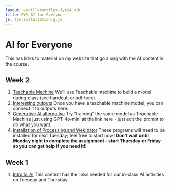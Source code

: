 ```yaml
---
layout: vanillabootflex-fys24.njk
title: FYS AI for Everyone
js: fys-installation-g.js
---
```


# AI for Everyone

This has links to material on my website that go along with the AI content in the course. 

<!-- ## Week 4
1. [Building an AI Model Project: The gory details](/fys-V07-23) The details for the steps you'll be completing during week 4. *You are welcome to work ahead!*


## Week 3
1. [Building a regression model and changing models](/fys-A04-regression-change-models-23/) This follows along with the first part of class Tuesday
2. [A3 Essay: Reviewing an AI application - identifying classifiers and regression in the wild](/fys-A03-23/) This is your assignment due **Thursday**
3. [Teachable Machine](https://teachablemachine.withgoogle.com/) We'll use Teachable machine to build a model during class
4. [A4 - Building an AI Project Model choices](/fys-V06-23) Watch the videos to see an overview of the types of models you could build. Remember your model choice is due **Tuesday** <a target="_blank" href="https://d2l.mountunion.edu/d2l/le/content/54369/viewContent/820927/View">A4 Build an AI Project Topic</a> -->


## Week 2

1. [Teachable Machine](https://teachablemachine.withgoogle.com/) We'll use Teachable machine to build a model during class (see handout, or pdf here).
2. [Interesting outputs](/fys-outputs/) Once you have a teachable machine model, you can connect it to outputs here.
3. [Generative AI alternative](https://js.munano.org/) Try "training" the same model as Teachable Machine just using GPT-4o-mini at the link here - just edit the prompt to do what you want. 
4. [Installation of Processing and Wekinator](/fys-installation/) These programs will need to be installed for next Tuesday; feel free to start now! **Don't wait until Monday night to complete the assignment - start Thursday or Friday so you can get help if you need it!**

<!-- 1. [Classifier models](/fys-V01-23/) This contains information that follows along with our in-class presentation about classifiers.
2. [Regression models](/fys-V03/) Similarly, this follows along with our information about regression models.
3. [A2 Classifier Model](/fys-a02-classifier-23/) This contains the assignment for next Tuesday, building your own classifier model. -->

## Week 1

1. [Intro to AI](/fys-24-01-ais/) This content has the links needed for our in-class AI activities on Tuesday and Thursday.

<!-- 3. [AI Writing](/fys-23-02-ai-writing)  -->

